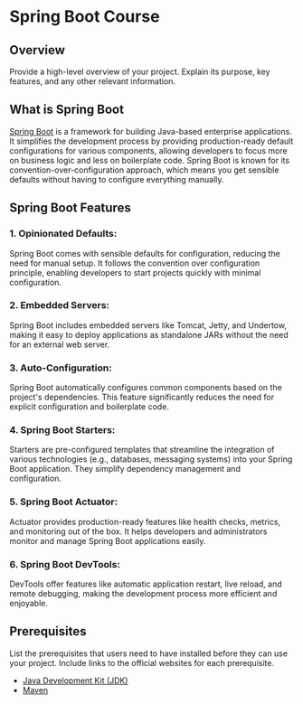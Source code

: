 # Spring Boot Course 

## Overview

Provide a high-level overview of your project. Explain its purpose, key features, and any other relevant information.

## What is Spring Boot

[Spring Boot](https://spring.io/projects/spring-boot) is a framework for building Java-based enterprise applications. It simplifies the development process by providing production-ready default configurations for various components, allowing developers to focus more on business logic and less on boilerplate code. Spring Boot is known for its convention-over-configuration approach, which means you get sensible defaults without having to configure everything manually.

## Spring Boot Features

### 1. **Opinionated Defaults:**
   Spring Boot comes with sensible defaults for configuration, reducing the need for manual setup. It follows the convention over configuration principle, enabling developers to start projects quickly with minimal configuration.

### 2. **Embedded Servers:**
   Spring Boot includes embedded servers like Tomcat, Jetty, and Undertow, making it easy to deploy applications as standalone JARs without the need for an external web server.

### 3. **Auto-Configuration:**
   Spring Boot automatically configures common components based on the project's dependencies. This feature significantly reduces the need for explicit configuration and boilerplate code.

### 4. **Spring Boot Starters:**
   Starters are pre-configured templates that streamline the integration of various technologies (e.g., databases, messaging systems) into your Spring Boot application. They simplify dependency management and configuration.

### 5. **Spring Boot Actuator:**
   Actuator provides production-ready features like health checks, metrics, and monitoring out of the box. It helps developers and administrators monitor and manage Spring Boot applications easily.

### 6. **Spring Boot DevTools:**
   DevTools offer features like automatic application restart, live reload, and remote debugging, making the development process more efficient and enjoyable.

## Prerequisites

List the prerequisites that users need to have installed before they can use your project. Include links to the official websites for each prerequisite.

- [Java Development Kit (JDK)](https://adoptopenjdk.net/)
- [Maven](https://maven.apache.org/)
